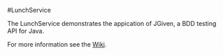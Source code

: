 #LunchService

The LunchService demonstrates the appication of JGiven, a BDD testing API for Java.


For more information see the [Wiki](https://github.com/iks-github/DemoCode/wiki/LunchService).